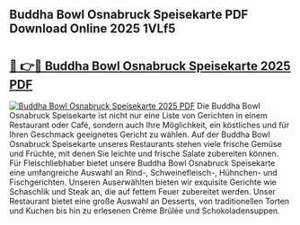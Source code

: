 ## Buddha Bowl Osnabruck Speisekarte PDF Download Online 2025 1VLf5

# <h2><a href="http://gccei3.nevu.top/?p=Buddha+Bowl+Osnabruck+Speisekarte">🔗 👉🔴 Buddha Bowl Osnabruck Speisekarte 2025 PDF</a></h2>

[![Buddha Bowl Osnabruck Speisekarte 2025 PDF](https://i.imgur.com/dBaPXMq.png)](http://gccei3.nevu.top/?p=Buddha+Bowl+Osnabruck+Speisekarte)
Die Buddha Bowl Osnabruck Speisekarte ist nicht nur eine Liste von Gerichten in einem Restaurant oder Café, sondern auch Ihre Möglichkeit, ein köstliches und für Ihren Geschmack geeignetes Gericht zu wählen. Auf der Buddha Bowl Osnabruck Speisekarte unseres Restaurants stehen viele frische Gemüse und Früchte, mit denen Sie leichte und frische Salate zubereiten können. Für Fleischliebhaber bietet unsere Buddha Bowl Osnabruck Speisekarte eine umfangreiche Auswahl an Rind-, Schweinefleisch-, Hühnchen- und Fischgerichten. Unseren Auserwählten bieten wir exquisite Gerichte wie Schaschlik und Steak an, die auf fettem Feuer zubereitet werden. Unser Restaurant bietet eine große Auswahl an Desserts, von traditionellen Torten und Kuchen bis hin zu erlesenen Crème Brûlée und Schokoladensuppen.
